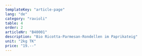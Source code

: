 ```yaml
---
templateKey: "article-page"
lang: "de"
category: "ravioli"
table: 4
order: 2
articleNr: "B40001"
description: "Bio Ricotta-Parmesan-Rondellen im Paprikateig"
unit: "2kg TK"
price: "19.--"
---
```


